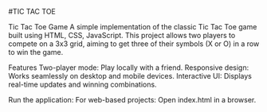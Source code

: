 #TIC TAC TOE

Tic Tac Toe Game
A simple implementation of the classic Tic Tac Toe game built using HTML, CSS, JavaScript. This project allows two players to compete on a 3x3 grid, aiming to get three of their symbols (X or O) in a row to win the game.

Features
Two-player mode: Play locally with a friend.
Responsive design: Works seamlessly on desktop and mobile devices.
Interactive UI: Displays real-time updates and winning combinations. 

Run the application:
For web-based projects: Open index.html in a browser.
